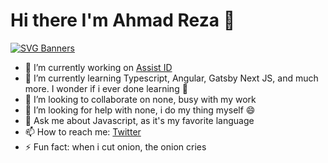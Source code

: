# Hi there I'm Ahmad Reza 👋
<!--
**ahmad-reza619/ahmad-reza619** is a ✨ _special_ ✨ repository because its `README.md` (this file) appears on your GitHub profile.

Here are some ideas to get you started:
-->
[![SVG Banners](https://svg-banners.vercel.app/api?type=rainbow&text1=I'm%20a%20Frontend%20Developer%20🌈&width=800&height=400)](https://github.com/Akshay090/svg-banners)
- 🔭 I’m currently working on [Assist ID](https://assist.id)
- 🌱 I’m currently learning Typescript, Angular, Gatsby Next JS, and much more. I wonder if i ever done learning :thinking:
- 👯 I’m looking to collaborate on none, busy with my work
- 🤔 I’m looking for help with none, i do my thing myself :smile:
- 💬 Ask me about Javascript, as it's my favorite language
- 📫 How to reach me: [Twitter](https://twitter.com/HungryDev1)
- ⚡ Fun fact: when i cut onion, the onion cries
